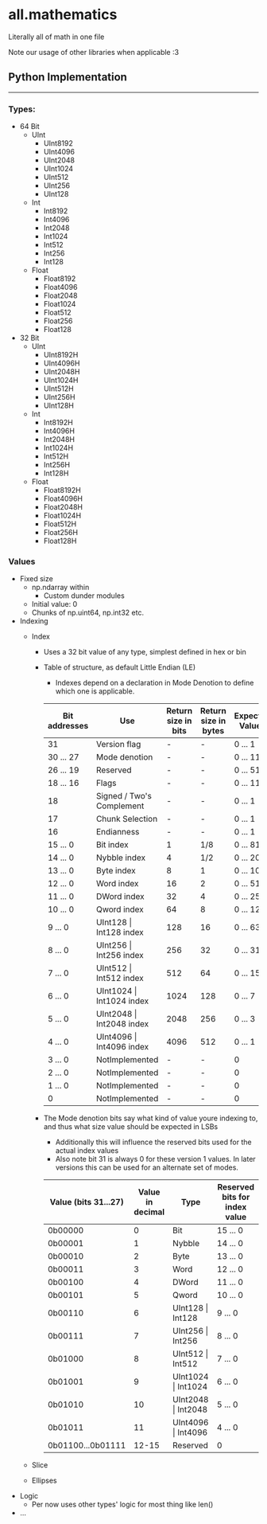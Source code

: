 # all.mathematics  
Literally all of math in one file  

Note our usage of other libraries when applicable :3  

## Python Implementation  

---  

### Types:  

- 64 Bit
  - UInt
    - UInt8192
    - UInt4096
    - UInt2048
    - UInt1024
    - UInt512
    - UInt256
    - UInt128
  - Int
    - Int8192
    - Int4096
    - Int2048
    - Int1024
    - Int512
    - Int256
    - Int128
  - Float
    - Float8192
    - Float4096
    - Float2048
    - Float1024
    - Float512
    - Float256
    - Float128
- 32 Bit
  - UInt
    - UInt8192H
    - UInt4096H
    - UInt2048H
    - UInt1024H
    - UInt512H
    - UInt256H
    - UInt128H
  - Int
    - Int8192H
    - Int4096H
    - Int2048H
    - Int1024H
    - Int512H
    - Int256H
    - Int128H
  - Float
    - Float8192H
    - Float4096H
    - Float2048H
    - Float1024H
    - Float512H
    - Float256H
    - Float128H

### Values  

- Fixed size  
  - np.ndarray within
    - Custom dunder modules
  - Initial value: 0
  - Chunks of np.uint64, np.int32 etc.
- Indexing 
  - Index
    - Uses a 32 bit value of any type, simplest defined in hex or bin
    - Table of structure, as default Little Endian (LE) 
      - Indexes depend on a declaration in Mode Denotion to define which one is applicable.

      | Bit addresses | Use                       | Return size in bits | Return size in bytes | Expected Values |
      |---------------|---------------------------|---------------------|----------------------|-----------------|
      | 31            | Version flag              | -                   | -                    | 0 ... 1         |
      | 30 ... 27     | Mode denotion             | -                   | -                    | 0 ... 11        |
      | 26 ... 19     | Reserved                  | -                   | -                    | 0 ... 511       |
      | 18 ... 16     | Flags                     | -                   | -                    | 0 ... 11        |
      | 18            | Signed / Two's Complement | -                   | -                    | 0 ... 1         |
      | 17            | Chunk Selection           | -                   | -                    | 0 ... 1         |
      | 16            | Endianness                | -                   | -                    | 0 ... 1         |
      | 15 ... 0      | Bit index                 | 1                   | 1/8                  | 0 ... 8191      |
      | 14 ... 0      | Nybble index              | 4                   | 1/2                  | 0 ... 2047      |
      | 13 ... 0      | Byte index                | 8                   | 1                    | 0 ... 1023      |
      | 12 ... 0      | Word index                | 16                  | 2                    | 0 ... 511       |
      | 11 ... 0      | DWord index               | 32                  | 4                    | 0 ... 255       |
      | 10 ... 0      | Qword index               | 64                  | 8                    | 0 ... 127       |
      | 9  ... 0      | UInt128 \| Int128 index   | 128                 | 16                   | 0 ... 63        |
      | 8  ... 0      | UInt256 \| Int256 index   | 256                 | 32                   | 0 ... 31        |
      | 7  ... 0      | UInt512 \| Int512 index   | 512                 | 64                   | 0 ... 15        |
      | 6  ... 0      | UInt1024 \| Int1024 index | 1024                | 128                  | 0 ... 7         |
      | 5  ... 0      | UInt2048 \| Int2048 index | 2048                | 256                  | 0 ... 3         |
      | 4  ... 0      | UInt4096 \| Int4096 index | 4096                | 512                  | 0 ... 1         |
      | 3  ... 0      | NotImplemented            | -                   | -                    | 0               |
      | 2  ... 0      | NotImplemented            | -                   | -                    | 0               |
      | 1  ... 0      | NotImplemented            | -                   | -                    | 0               |
      | 0             | NotImplemented            | -                   | -                    | 0               |

    - The Mode denotion bits say what kind of value youre indexing to, and thus what size value should be expected in LSBs
      - Additionally this will influence the reserved bits used for the actual index values
      - Also note bit 31 is always 0 for these version 1 values. In later versions this can be used for an alternate set of modes.
    
      | Value (bits 31...27) | Value in decimal | Type                | Reserved bits for index value |
      |----------------------|------------------|---------------------|-------------------------------|
      | 0b00000              | 0                | Bit                 | 15 ... 0                      |
      | 0b00001              | 1                | Nybble              | 14 ... 0                      |
      | 0b00010              | 2                | Byte                | 13 ... 0                      |
      | 0b00011              | 3                | Word                | 12 ... 0                      |
      | 0b00100              | 4                | DWord               | 11 ... 0                      |
      | 0b00101              | 5                | Qword               | 10 ... 0                      |
      | 0b00110              | 6                | UInt128 \| Int128   | 9  ... 0                      |
      | 0b00111              | 7                | UInt256 \| Int256   | 8  ... 0                      |
      | 0b01000              | 8                | UInt512 \| Int512   | 7  ... 0                      |
      | 0b01001              | 9                | UInt1024 \| Int1024 | 6  ... 0                      |
      | 0b01010              | 10               | UInt2048 \| Int2048 | 5  ... 0                      |
      | 0b01011              | 11               | UInt4096 \| Int4096 | 4  ... 0                      |
      | 0b01100...0b01111    | 12-15            | Reserved            | 0                             |
  
  - Slice
  - Ellipses  
- Logic
  - Per now uses other types' logic for most thing like len()
- ...  
